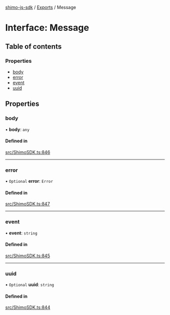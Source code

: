 [shimo-js-sdk](../README.md) / [Exports](../modules.md) / Message

# Interface: Message

## Table of contents

### Properties

- [body](Message.md#body)
- [error](Message.md#error)
- [event](Message.md#event)
- [uuid](Message.md#uuid)

## Properties

### body

• **body**: `any`

#### Defined in

[src/ShimoSDK.ts:846](https://github.com/shimohq/shimo-js-sdk/blob/4a5353f/src/ShimoSDK.ts#L846)

___

### error

• `Optional` **error**: `Error`

#### Defined in

[src/ShimoSDK.ts:847](https://github.com/shimohq/shimo-js-sdk/blob/4a5353f/src/ShimoSDK.ts#L847)

___

### event

• **event**: `string`

#### Defined in

[src/ShimoSDK.ts:845](https://github.com/shimohq/shimo-js-sdk/blob/4a5353f/src/ShimoSDK.ts#L845)

___

### uuid

• `Optional` **uuid**: `string`

#### Defined in

[src/ShimoSDK.ts:844](https://github.com/shimohq/shimo-js-sdk/blob/4a5353f/src/ShimoSDK.ts#L844)

